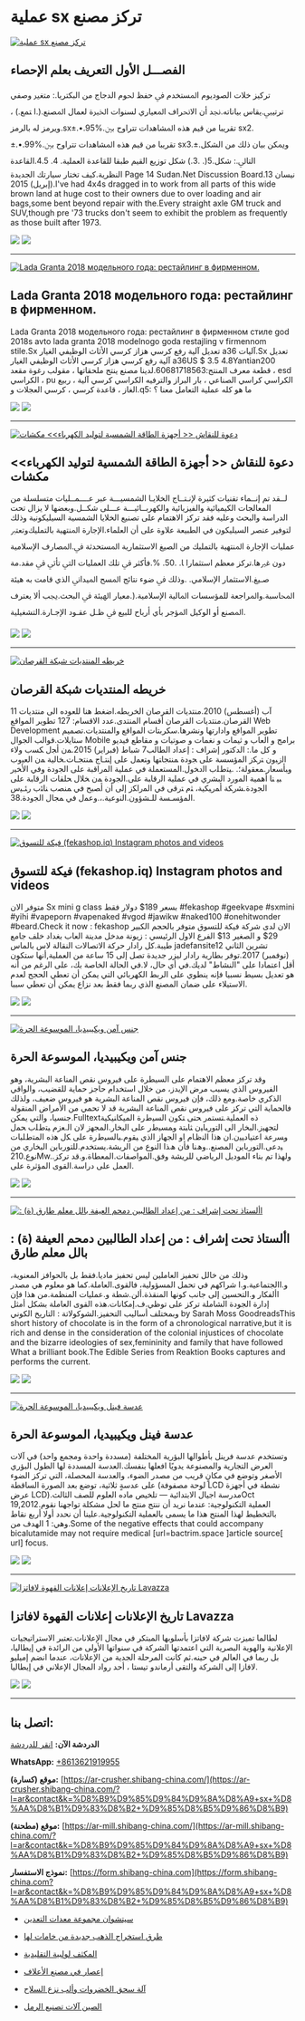 # عملية sx تركز مصنع

<a href="https://swt.shibang-china.com/?l=ar&img&k=%D8%B9%D9%85%D9%84%D9%8A%D8%A9+sx+%D8%AA%D8%B1%D9%83%D8%B2+%D9%85%D8%B5%D9%86%D8%B9" target="_blank">![عملية sx تركز مصنع](http://static.shibang-china.com/all-800x300/1402.jpg)</a>

## الفصـــل الأول التعريف بعلم الإحصاء
ﺗﺮﻛﻴﺰ ﺧﻼﺕ ﺍﻟﺼﻮﺩﻳﻮﻡ ﺍﳌﺴﺘﺨﺪﻡ ﰲ ﺣﻔﻆ ﳊﻮﻡ ﺍﻟﺪﺟﺎﺝ ﻣﻦ ﺍﻟﺒﻜﺘﺮﻳﺎ.: ﻣﺘﻐﲑ ﻭﺻﻔﻲ ﺗﺮﺗﻴﱯ.ﻳﻘﺎﺱ ﺑﻴﺎﻧﺎﺗﻪ.ﳒﺪ ﺃﻥ ﺍﻻﳓﺮﺍﻑ ﺍﳌﻌﻴﺎﺭﻱ ﻟﺴﻨﻮﺍﺕ ﺍﳋﱪﺓ ﻟﻌﻤﺎﻝ ﺍﳌﺼﻨﻊ.(.ﺍ ﺘﻤﻊ.) ، ﻭﻳﺮﻣﺰ ﻟﻪ ﺑﺎﻟﺮﻣﺰ.sx±.•.95%.ﺗﻘﺮﻳﺒﺎ ﻣﻦ ﻗﻴﻢ ﻫﺬﻩ ﺍﳌﺸﺎﻫﺪﺍﺕ ﺗﺘﺮﺍﻭﺡ ﺑﲔ sx2.±.•.99%.ﺗﻘﺮﻳﺒﺎ ﻣﻦ ﻗﻴﻢ ﻫﺬﻩ ﺍﳌﺸﺎﻫﺪﺍﺕ ﺗﺘﺮﺍﻭﺡ ﺑﲔ sx3.±.ﻭﳝﻜﻦ ﺑﻴﺎﻥ ﺫﻟﻚ ﻣﻦ ﺍﻟﺸﻜﻞ ﺍﻟﺘﺎﱄ.: ﺷﻜﻞ.5(. .3.) ﺷﻜﻞ ﺗﻮﺯﻳﻊ ﺍﻟﻘﻴﻢ ﻃﺒﻘﺎ ﻟﻠﻘﺎﻋﺪﺓ ﺍﻟﻌﻤﻠﻴﺔ. 4. 4.5.ﺍﻟﻘﺎﻋﺪﺓ ﺍﻟﻨﻈﺮﻳﺔ.كيف تختار سيارتك الجديدة Page 14 Sudan.Net Discussion Board.13 نيسان (إبريل) 2015.I&#39;ve had 4x4s dragged in to work from all parts of this wide brown land at huge cost to their owners due to over loading and air bags,some bent beyond repair with the.Every straight axle GM truck and SUV,though pre &#39;73 trucks don&#39;t seem to exhibit the problem as frequently as those built after 1973.


<a href="https://whatsapp.shibangsoft.com/WhatsApp.php" target="_blank" title="WhatsApp">![](http://static.shibang-china.com/icon/whatsapp.png)</a> <a href="https://swt.shibang-china.com/?l=ar&icon&k=%D8%B9%D9%85%D9%84%D9%8A%D8%A9+sx+%D8%AA%D8%B1%D9%83%D8%B2+%D9%85%D8%B5%D9%86%D8%B9" target="_blank">![](http://static.shibang-china.com/icon/chat-ar.png)</a>

---

<a href="https://swt.shibang-china.com/?l=ar&img&k=%D8%B9%D9%85%D9%84%D9%8A%D8%A9+sx+%D8%AA%D8%B1%D9%83%D8%B2+%D9%85%D8%B5%D9%86%D8%B9" target="_blank">![Lada Granta 2018 модельного года: рестайлинг в фирменном.](http://static.shibang-china.com/all-800x300/1504.jpg)</a>

## Lada Granta 2018 модельного года: рестайлинг в фирменном.
Lada Granta 2018 модельного года: рестайлинг в фирменном стиле god 2018s avto lada granta 2018 modelnogo goda restajling v firmennom stile.Sx تعديل آلية رفع كرسي هزاز كرسي الأثاث الوظيفي الغيار a36 آليات.Sx تعديل آلية رفع كرسي هزاز كرسي الأثاث الوظيفي الغيار a36US $ 3.5 4.8Yantian200 قطعة معرف المنتج:60681718563.لدينا مصنع ينتج ملحقاتها ، مقولب رغوة مقعد ، esd الكراسي ، pu الكراسي كراسي الصناعي ، بار البراز والترفيه الكراسي كرسي آلية ، ربيع الغاز ، قاعدة كرسي ، كرسي العجلات و.q5: ما هو كله عملية التعامل معنا ؟


<a href="https://whatsapp.shibangsoft.com/WhatsApp.php" target="_blank" title="WhatsApp">![](http://static.shibang-china.com/icon/whatsapp.png)</a> <a href="https://swt.shibang-china.com/?l=ar&icon&k=%D8%B9%D9%85%D9%84%D9%8A%D8%A9+sx+%D8%AA%D8%B1%D9%83%D8%B2+%D9%85%D8%B5%D9%86%D8%B9" target="_blank">![](http://static.shibang-china.com/icon/chat-ar.png)</a>

---

<a href="https://swt.shibang-china.com/?l=ar&img&k=%D8%B9%D9%85%D9%84%D9%8A%D8%A9+sx+%D8%AA%D8%B1%D9%83%D8%B2+%D9%85%D8%B5%D9%86%D8%B9" target="_blank">![دعوة للنقاش &lt;&lt; أجهزة الطاقة الشمسية لتوليد الكهرباء&gt;&gt; مكشات](http://static.shibang-china.com/all-800x300/751.jpg)</a>

## دعوة للنقاش &lt;&lt; أجهزة الطاقة الشمسية لتوليد الكهرباء&gt;&gt; مكشات
لــقد تم إنــماء تقنيات كثيرة لإنـتــاج الخلايـا الشمسيـــة عبر عــــمــليات متسلسلة من المعالجات الكيميائية والفيزيائية والكهربــائيـــة عـــلى شكــل.وبعضها لا يزال تحت الدراسة والبحث وعليه فقد تركز الاهتمام على تصنيع الخلايا الشمسية السيليكونية وذلك لتوفير عنصر السيليكون في الطبيعة علاوة على أن العلماء.ﺍﻹﺟﺎﺭﺓ ﺍﳌﻨﺘﻬﻴﺔ ﺑﺎﻟﺘﻤﻠﻴﻚﻭﺗﻌﺘﱪ ﻋﻤﻠﻴﺎﺕ ﺍﻹﺟﺎﺭﺓ ﺍﳌﻨﺘﻬﻴﺔ ﺑﺎﻟﺘﻤﻠﻴﻚ ﻣﻦ ﺍﻟﺼﻴﻎ ﺍﻻﺳﺘﺜﻤﺎﺭﻳﺔ ﺍﳌﺴﺘﺤﺪﺛﺔ ﰲ.ﺍﳌﺼﺎﺭﻑ ﺍﻹﺳﻼﻣﻴﺔ ﺩﻭﻥ ﻏﲑﻫﺎ.ﺗﺮﻛﺰ ﻣﻌﻈﻢ ﺍﺳﺘﺜﻤﺎﺭﺍ ﺎ. .50. %.ﻓﺄﻛﺜﺮ ﰲ ﺗﻠﻚ ﺍﻟﻌﻤﻠﻴﺎﺕ ﺍﻟﱵ ﺗﺄﰐ ﰲ ﻣﻘﺪ.ﻣﺔ ﺻـﻴﻎ.ﺍﻻﺳﺘﺜﻤﺎﺭ ﺍﻹﺳﻼﻣﻲ. .ﻭﺫﻟﻚ ﰲ ﺿﻮﺀ ﻧﺘﺎﺋﺞ ﺍﳌﺴﺢ ﺍﳌﻴﺪﺍﱐ ﺍﻟﺬﻱ ﻗﺎﻣﺖ ﺑﻪ ﻫﻴﺌﺔ ﺍﶈﺎﺳﺒﺔ.ﻭﺍﳌﺮﺍﺟﻌﺔ ﻟﻠﻤﺆﺳﺴﺎﺕ ﺍﳌﺎﻟﻴﺔ ﺍﻹﺳﻼﻣﻴﺔ.(.ﻣﻌﻴﺎﺭ ﺍﳍﻴﺌﺔ ﰲ ﺍﻟﺒﺤﺚ.ﳚﺐ ﺃﻻ ﻳﻌﺘﺮﻑ ﺍﳌﺼﻨﻊ ﺃﻭ ﺍﻟﻮﻛﻴﻞ ﺍﳌﺆﺟﺮ ﺑﺄﻱ ﺃﺭﺑﺎﺡ ﻟﻠﺒﻴﻊ ﰲ ﻇـﻞ ﻋﻘـﻮﺩ ﺍﻹﺟـﺎﺭﺓ.ﺍﻟﺘﺸﻐﻴﻠﻴﺔ.


<a href="https://whatsapp.shibangsoft.com/WhatsApp.php" target="_blank" title="WhatsApp">![](http://static.shibang-china.com/icon/whatsapp.png)</a> <a href="https://swt.shibang-china.com/?l=ar&icon&k=%D8%B9%D9%85%D9%84%D9%8A%D8%A9+sx+%D8%AA%D8%B1%D9%83%D8%B2+%D9%85%D8%B5%D9%86%D8%B9" target="_blank">![](http://static.shibang-china.com/icon/chat-ar.png)</a>

---

<a href="https://swt.shibang-china.com/?l=ar&img&k=%D8%B9%D9%85%D9%84%D9%8A%D8%A9+sx+%D8%AA%D8%B1%D9%83%D8%B2+%D9%85%D8%B5%D9%86%D8%B9" target="_blank">![خريطه المنتديات شبكة القرصان](http://static.shibang-china.com/all-800x300/87.jpg)</a>

## خريطه المنتديات شبكة القرصان
11 آب (أغسطس) 2010.منتديات القرصان الخريطه.اضغط هنا للعوده الى منتديات القرصان.منتديات القرصان أقسام المنتدى.عدد الاقسام: 127 تطوير المواقع Web Development تطوير المواقع وادارتها ونشرها.سكربتات المواقع والمنتديات.تصميم ستايلات.قوالب الجوال Mobile برامج و العاب و ثيمات و نغمات و صوتيات و مقاطع فيديو و كل ما.: ﺍﻟﺪﻛﺘﻮﺭ ﺇﺷﺮﺍﻑ : ﺇﻋﺪﺍﺩ ﺍﻟﻄﺎﻟﺐ7 شباط (فبراير) 2015.ﻤﻥ ﺃﺠل ﻜﺴﺏ ﻭﻻﺀ ﺍﻟﺯﺒﻭﻥ ﺘﺭﻜﺯ ﺍﻟﻤﺅﺴﺴﺔ ﻋﻠﻰ ﺠﻭﺩﺓ ﻤﻨﺘﺠﺎﺘﻬﺎ ﻭﺘﻌﻤل ﻋﻠﻰ ﺇﻨﺘـﺎﺝ ﻤﻨﺘﺠـﺎﺕ.ﺨﺎﻟﻴﺔ ﻤﻥ ﺍﻟﻌﻴﻭﺏ ﻭﺒﺄﺴﻌﺎﺭ.ﻤﻌﻘﻭﻟﺔ؛. .ﻴﺘﻁﻠﺏ ﺍﻟﺩﺨﻭل.ﺍﻟﻤﺴﺘﻌﻤﻠﺔ ﻓﻲ ﻋﻤﻠﻴﺔ ﺍﻟﻤﺭﺍﻗﺒﺔ ﻋﻠﻰ ﺍﻟﺠﻭﺩﺓ ﻭﻓﻲ ﺍﻷﺨﻴﺭ ﺒﻴ ﻨﺎ ﺃﻫﻤﻴﺔ ﺍﻟﻤﻭﺭﺩ ﺍﻟﺒﺸﺭﻱ ﻓﻲ ﻋﻤﻠﻴﺔ ﺍﻟﺭﻗﺎﺒﺔ ﻋﻠﻰ.ﺍﻟﺠﻭﺩﺓ ﻤﻥ ﺨﻼل ﺤﻠﻘﺎﺕ ﺍﻟﺭﻗﺎﺒﺔ ﻋﻠﻰ ﺍﻟﺠﻭﺩﺓ.ﺸﺭﻜﺔ ﺃﻤﺭﻴﻜﻴﺔ، ﺜﻡ ﺘﺭﻗﻰ ﻓﻲ ﺍﻟﻤﺭﺍﻜﺯ ﺇﻟﻰ ﺃﻥ ﺃﺼﺒﺢ ﻓﻲ ﻤﻨﺼﺏ ﻨﺎﺌﺏ ﺭﺌـﻴﺱ ﺍﻟﻤﺅﺴـﺴﺔ ﻟﻠـﺸﺅﻭﻥ.ﺍﻟﻨﻭﻋﻴﺔ.،.ﻭﻋﻤل ﻓﻲ ﻤﺠﺎل ﺍﻟﺠﻭﺩﺓ.38.


<a href="https://whatsapp.shibangsoft.com/WhatsApp.php" target="_blank" title="WhatsApp">![](http://static.shibang-china.com/icon/whatsapp.png)</a> <a href="https://swt.shibang-china.com/?l=ar&icon&k=%D8%B9%D9%85%D9%84%D9%8A%D8%A9+sx+%D8%AA%D8%B1%D9%83%D8%B2+%D9%85%D8%B5%D9%86%D8%B9" target="_blank">![](http://static.shibang-china.com/icon/chat-ar.png)</a>

---

<a href="https://swt.shibang-china.com/?l=ar&img&k=%D8%B9%D9%85%D9%84%D9%8A%D8%A9+sx+%D8%AA%D8%B1%D9%83%D8%B2+%D9%85%D8%B5%D9%86%D8%B9" target="_blank">![فيكة للتسوق (fekashop.iq) Instagram photos and videos](http://static.shibang-china.com/all-800x300/697.jpg)</a>

## فيكة للتسوق (fekashop.iq) Instagram photos and videos
متوفر الان Sx mini g class بسعر 189$ دولار فقط #fekashop #geekvape #sxmini #yihi #vapeporn #vapenaked #vgod #jawikw #naked100 #onehitwonder #beard.Check it now : fekashop الان لدى شركة فيكة للتسوق متوفر بالحجم الكبير 29$ و الصغير 13$ الفرع الاول الرئيسي : زيونة مدخل مدينة العاب بغداد خلف جامع طيبة.كل رادار حركة الاتصالات النقالة لاس بالماس jadefansite12 تشرين الثاني (نوفمبر) 2017.توفر بطارية رادار ليزر جديدة تصل إلى 15 ساعة من العملية,أنها ستكون أقل اعتمادا على &quot;النشاط&quot; لديك.في أي حال، لا.في الحالة الخاصة بك، على الرغم من أنه هو تعديل بسيط نسبيا فإنه ينطوي على الربط الكهربائي التي يمكن أن تعطي الحجج لعدم الاستيلاء على ضمان المصنع الذي ربما فقط بعد نزاع يمكن أن تعطي سببا.


<a href="https://whatsapp.shibangsoft.com/WhatsApp.php" target="_blank" title="WhatsApp">![](http://static.shibang-china.com/icon/whatsapp.png)</a> <a href="https://swt.shibang-china.com/?l=ar&icon&k=%D8%B9%D9%85%D9%84%D9%8A%D8%A9+sx+%D8%AA%D8%B1%D9%83%D8%B2+%D9%85%D8%B5%D9%86%D8%B9" target="_blank">![](http://static.shibang-china.com/icon/chat-ar.png)</a>

---

<a href="https://swt.shibang-china.com/?l=ar&img&k=%D8%B9%D9%85%D9%84%D9%8A%D8%A9+sx+%D8%AA%D8%B1%D9%83%D8%B2+%D9%85%D8%B5%D9%86%D8%B9" target="_blank">![جنس آمن ويكيبيديا، الموسوعة الحرة](http://static.shibang-china.com/all-800x300/22.jpg)</a>

## جنس آمن ويكيبيديا، الموسوعة الحرة
وقد تركز معظم الاهتمام على السيطرة على فيروس نقص المناعة البشرية، وهو الفيروس الذي يسبب مرض الإيدز، من خلال استخدام حاجز حماية للقضيب، والواقي الذكري خاصة.ومع ذلك، فإن فيروس نقص المناعة البشرية هو فيروس ضعيف، ولذلك فالحماية التي تركز على فيروس نقص المناعة البشرية قد لا تحمي من الأمراض المنقولة جنسيا، والتي يمكن.Fulltextﺫﻩ ﺍﻟﻌﻤﻠﻴﺔ.ﺘﺴﺘﻤﺭ ﺤﺘﻰ ﺘﻜﻭﻥ ﺍﻟﺴﻴﻁﺭﺓ ﺍﻟﻤﻴﻜﺎﻨﻴﻜﻴﺔ ﻟﺘﺠﻬﻴﺯ.ﺍﻟﺒﺨﺎﺭ ﺍﻟﻰ ﺍﻟﺘﻭﺭﺒﺎﻴﻥ ﺜﺎﺒﺘﺔ ﻭﻤﺴﻴﻁﺭ ﻋﻠﻰ ﺍﻟﺒﺨﺎﺭ.ﺍﻟﻤﺠﻬﺯ ﻻﻥ ﺍﻟ.ﻌﺯﻡ ﻴﺘﻁﻠﺏ ﺤﻤل ﻭﺴﺭﻋﺔ ﺍﻋﺘﻴﺎﺩﻴﻴﻥ.ﺍﻥ ﻫﺫﺍ ﺍﻟﻨﻅﺎﻡ ﺍﻭ ﺍﻟﺠﻬﺎﺯ ﺍﻟﺫﻱ ﻴﻘﻭﻡ.ﺒﺎﻟﺴﻴﻁﺭﺓ ﻋﻠﻰ ﻜل ﻫﺫﻩ ﺍﻟﻤﺘﻁﻠﺒﺎﺕ ﻴﺩﻋﻰ.اﻟﺘﻮرﺑﺎﯾﻦ اﻟﻤﺼﻨﻊ..وھﻨﺎ ﻓﺄن ھﺬا اﻟﻨﻮع ﻣﻦ اﻟﺮﯾﺸﺔ.ﯾﺴﺘﺨﺪم.ﻟﻠﺘﻮرﺑﺎﯾﻦ اﻟﺒﺨﺎري ﻣﻦ ﻧﻮع.210Mw..وﻟﮭﺬا ﺗﻢ ﺑﻨﺎء اﻟﻤﻮدﯾﻞ اﻟﺮﯾﺎﺿﻲ ﻟﻠﺮﯾﺸﺔ وﻓﻖ.اﻟﻤﻮاﺻﻔﺎت.اﻟﻤﻌﻄﺎة.و.ﻗﺪ ﺗﺮﻛﺰ اﻟﻌﻤﻞ ﻋﻠﻰ دراﺳﺔ.اﻟﻘﻮى اﻟﻤؤﺛﺮة ﻋﻠﻰ.


<a href="https://whatsapp.shibangsoft.com/WhatsApp.php" target="_blank" title="WhatsApp">![](http://static.shibang-china.com/icon/whatsapp.png)</a> <a href="https://swt.shibang-china.com/?l=ar&icon&k=%D8%B9%D9%85%D9%84%D9%8A%D8%A9+sx+%D8%AA%D8%B1%D9%83%D8%B2+%D9%85%D8%B5%D9%86%D8%B9" target="_blank">![](http://static.shibang-china.com/icon/chat-ar.png)</a>

---

<a href="https://swt.shibang-china.com/?l=ar&img&k=%D8%B9%D9%85%D9%84%D9%8A%D8%A9+sx+%D8%AA%D8%B1%D9%83%D8%B2+%D9%85%D8%B5%D9%86%D8%B9" target="_blank">![: (ة) األستاذ تحت إشراف : من إعداد الطالبين دمحم العيفة بالل معلم طارق](http://static.shibang-china.com/all-800x300/983.jpg)</a>

## : (ة) األستاذ تحت إشراف : من إعداد الطالبين دمحم العيفة بالل معلم طارق
وذلك من خالل تحفيز العاملين ليس تحفيز ماديا.فقط بل بالحوافز المعنوية، و.االجتماعية.و.ا شراكهم في تحمل المسؤولية، فالقوى.العاملة.كما هو معلوم هي مصدر األفكار و.التحسين إلى جانب كونها المنقذة.ألن.شطة و.عمليات المنظمة.من هذا فإن إدارة الجودة الشاملة تركز على توظي.ف.إمكانات.هذه القوى العاملة بشكل أمثل وبمختلف أساليب التحفيز.الشوكولاتة : التاريخ الكوني by Sarah Moss GoodreadsThis short history of chocolate is in the form of a chronological narrative,but it is rich and dense in the consideration of the colonial injustices of chocolate and the bizarre ideologies of sex,femininity and family that have followed What a brilliant book.The Edible Series from Reaktion Books captures and performs the current.


<a href="https://whatsapp.shibangsoft.com/WhatsApp.php" target="_blank" title="WhatsApp">![](http://static.shibang-china.com/icon/whatsapp.png)</a> <a href="https://swt.shibang-china.com/?l=ar&icon&k=%D8%B9%D9%85%D9%84%D9%8A%D8%A9+sx+%D8%AA%D8%B1%D9%83%D8%B2+%D9%85%D8%B5%D9%86%D8%B9" target="_blank">![](http://static.shibang-china.com/icon/chat-ar.png)</a>

---

<a href="https://swt.shibang-china.com/?l=ar&img&k=%D8%B9%D9%85%D9%84%D9%8A%D8%A9+sx+%D8%AA%D8%B1%D9%83%D8%B2+%D9%85%D8%B5%D9%86%D8%B9" target="_blank">![عدسة فينل ويكيبيديا، الموسوعة الحرة](http://static.shibang-china.com/all-800x300/895.jpg)</a>

## عدسة فينل ويكيبيديا، الموسوعة الحرة
وتستخدم عدسة فرينل بأطوالها البؤرية المختلفة (مسددة واحدة ومجمع واحد) في آلات العرض التجارية والمصنوعة يدويًا افعلها بنفسك.العدسة المسددة لها الطول البؤري الأصغر وتوضع في مكانٍ قريب من مصدر الضوء، والعدسة المحصلة، التي تركز الضوء على عدسةٍ ثلاثية، توضع بعد الصورة الساقطة (لوحة مصفوفة LCD نشطة في أجهزة عرض LCD).مدرسة اجيال الابتدائية — تلخيص ماده العلوم للصف الثالثOct 19,2012.العملية التكنولوجية: عندما نريد أن ننتج منتج ما لحل مشكلة تواجهنا نقوم بالتخطيط لهذا المنتج هذا ما يسمى بالعملية التكنولوجية.علينا أن نحدد أولا أربع نقاط وهي: 1 الهدف من.Some of the negative effects that could accompany bicalutamide may not require medical [url=bactrim.space ]article source[ url] focus.


<a href="https://whatsapp.shibangsoft.com/WhatsApp.php" target="_blank" title="WhatsApp">![](http://static.shibang-china.com/icon/whatsapp.png)</a> <a href="https://swt.shibang-china.com/?l=ar&icon&k=%D8%B9%D9%85%D9%84%D9%8A%D8%A9+sx+%D8%AA%D8%B1%D9%83%D8%B2+%D9%85%D8%B5%D9%86%D8%B9" target="_blank">![](http://static.shibang-china.com/icon/chat-ar.png)</a>

---

<a href="https://swt.shibang-china.com/?l=ar&img&k=%D8%B9%D9%85%D9%84%D9%8A%D8%A9+sx+%D8%AA%D8%B1%D9%83%D8%B2+%D9%85%D8%B5%D9%86%D8%B9" target="_blank">![تاريخ الإعلانات إعلانات القهوة لافاتزا Lavazza](http://static.shibang-china.com/all-800x300/559.jpg)</a>

## تاريخ الإعلانات إعلانات القهوة لافاتزا Lavazza
لطالما تميزت شركة لافاتزا بأسلوبها المبتكر في مجال الإعلانات.تعتبر الاستراتيجيات الإعلانية والهوية البصرية التي اعتمدتها الشركة في سنواتها الأولى من الرائدة في إيطاليا، بل ربما في العالم في حينه.ثم كانت المرحلة الجدية من الإعلانات، عندما انضم إميليو لافازا إلى الشركة والتقى أرماندو تيستا ، أحد رواد المجال الإعلاني في إيطاليا.‎

<a href="https://whatsapp.shibangsoft.com/WhatsApp.php" target="_blank" title="WhatsApp">![](http://static.shibang-china.com/icon/whatsapp.png)</a> <a href="https://swt.shibang-china.com/?l=ar&icon&k=%D8%B9%D9%85%D9%84%D9%8A%D8%A9+sx+%D8%AA%D8%B1%D9%83%D8%B2+%D9%85%D8%B5%D9%86%D8%B9" target="_blank">![](http://static.shibang-china.com/icon/chat-ar.png)</a>

---
## اتصل بنا:

**الدردشة الآن:** [انقر للدردشة](https://swt.shibang-china.com?l=ar&contact&k=%D8%B9%D9%85%D9%84%D9%8A%D8%A9+sx+%D8%AA%D8%B1%D9%83%D8%B2+%D9%85%D8%B5%D9%86%D8%B9)

**WhatsApp:**  [+8613621919955](https://whatsapp.shibangsoft.com/WhatsApp.php)

**موقع (كسارة):** [https://ar-crusher.shibang-china.com/](https://ar-crusher.shibang-china.com/?l=ar&contact&k=%D8%B9%D9%85%D9%84%D9%8A%D8%A9+sx+%D8%AA%D8%B1%D9%83%D8%B2+%D9%85%D8%B5%D9%86%D8%B9)

**موقع (مطحنة):** [https://ar-mill.shibang-china.com/](https://ar-mill.shibang-china.com/?l=ar&contact&k=%D8%B9%D9%85%D9%84%D9%8A%D8%A9+sx+%D8%AA%D8%B1%D9%83%D8%B2+%D9%85%D8%B5%D9%86%D8%B9)

**نموذج الاستفسار:** [https://form.shibang-china.com](https://form.shibang-china.com?l=ar&contact&k=%D8%B9%D9%85%D9%84%D9%8A%D8%A9+sx+%D8%AA%D8%B1%D9%83%D8%B2+%D9%85%D8%B5%D9%86%D8%B9)

* [سيتشوان مجموعة معدات التعدين](../30/%D8%B3%D9%8A%D8%AA%D8%B4%D9%88%D8%A7%D9%86%20%D9%85%D8%AC%D9%85%D9%88%D8%B9%D8%A9%20%D9%85%D8%B9%D8%AF%D8%A7%D8%AA%20%D8%A7%D9%84%D8%AA%D8%B9%D8%AF%D9%8A%D9%86.md)

* [طرق استخراج الذهب جديدة من خامات لها](../29/%D8%B7%D8%B1%D9%82%20%D8%A7%D8%B3%D8%AA%D8%AE%D8%B1%D8%A7%D8%AC%20%D8%A7%D9%84%D8%B0%D9%87%D8%A8%20%D8%AC%D8%AF%D9%8A%D8%AF%D8%A9%20%D9%85%D9%86%20%D8%AE%D8%A7%D9%85%D8%A7%D8%AA%20%D9%84%D9%87%D8%A7.md)

* [المكثف لولبية التقليدية](../26/%D8%A7%D9%84%D9%85%D9%83%D8%AB%D9%81%20%D9%84%D9%88%D9%84%D8%A8%D9%8A%D8%A9%20%D8%A7%D9%84%D8%AA%D9%82%D9%84%D9%8A%D8%AF%D9%8A%D8%A9.md)

* [إعصار في مصنع الأعلاف](../30/%D8%A5%D8%B9%D8%B5%D8%A7%D8%B1%20%D9%81%D9%8A%20%D9%85%D8%B5%D9%86%D8%B9%20%D8%A7%D9%84%D8%A3%D8%B9%D9%84%D8%A7%D9%81.md)

* [آلة سحق الخضروات وألب نزع السلاح](../28/%D8%A2%D9%84%D8%A9%20%D8%B3%D8%AD%D9%82%20%D8%A7%D9%84%D8%AE%D8%B6%D8%B1%D9%88%D8%A7%D8%AA%20%D9%88%D8%A3%D9%84%D8%A8%20%D9%86%D8%B2%D8%B9%20%D8%A7%D9%84%D8%B3%D9%84%D8%A7%D8%AD.md)

* [الصين آلات تصنيع الرمل](../27/%D8%A7%D9%84%D8%B5%D9%8A%D9%86%20%D8%A2%D9%84%D8%A7%D8%AA%20%D8%AA%D8%B5%D9%86%D9%8A%D8%B9%20%D8%A7%D9%84%D8%B1%D9%85%D9%84.md)